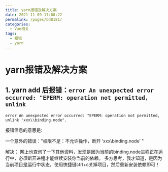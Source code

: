 ```yaml
---
title: yarn报错及解决方案
date: 2021-11-09 17:00:22
permalink: /pages/bd8181/
categories:
  - Vue相关
tags:
  - 报错
  - yarn
---
```


# yarn报错及解决方案

## 1. yarn add 后报错：```error An unexpected error occurred: "EPERM: operation not permitted, unlink```

```
error An unexpected error occurred: "EPERM: operation not permitted, unlink 'xxx\\binding.node".
```
报错信息的意思是:

一个意外的错误："权限不足：不允许操作，断开 ‘xxx\\binding.node’ "

解决：
网上也查询了一下其他资料，发现是因为当前的binding.node进程正在运行中，必须断开进程才能继续安装你当前的依赖。
多方思考，我才知道，是因为当前项目是运行中状态，使用快捷键ctrl+c关掉项目，然后重新安装依赖即可！ 